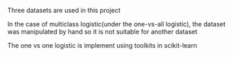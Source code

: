 Three datasets are used in this project

In the case of multiclass logistic(under the one-vs-all logistic), the dataset was manipulated by hand so it is not suitable for another dataset


The one vs one logistic is implement using toolkits in scikit-learn
